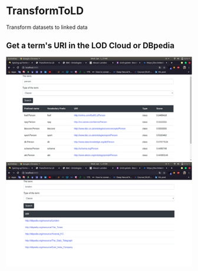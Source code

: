 # TransformToLD
Transform datasets to linked data 
## Get a term's URI in the LOD Cloud or DBpedia
![Alt text](screenshots/1.png "get a term on LOD Cloud")
![Alt text](screenshots/2.png "get a term on dbpedia")
